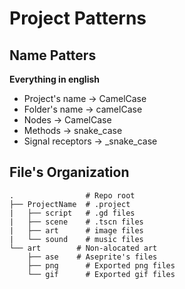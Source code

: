 # Project Patterns

## Name Patters
  **Everything in english**
  - Project's name      -> CamelCase
  - Folder's name       -> camelCase
  - Nodes               -> CamelCase
  - Methods             -> snake_case
  - Signal receptors    -> _snake_case

## File's Organization
```
.                # Repo root
├── ProjectName  # .project
|	├── script   # .gd files
|	├── scene    # .tscn files
|	├── art      # image files
|	└── sound    # music files
└── art        # Non-alocated art
    ├── ase    # Aseprite's files
	├── png      # Exported png files
	└── gif      # Exported gif files
```
